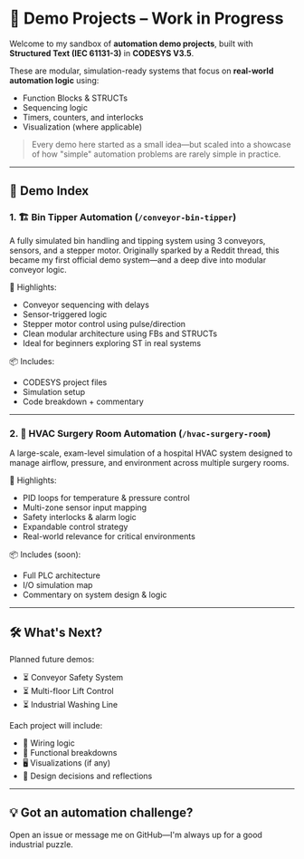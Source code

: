 # 🧪 Demo Projects – Work in Progress

Welcome to my sandbox of **automation demo projects**, built with **Structured Text (IEC 61131-3)** in **CODESYS V3.5**.

These are modular, simulation-ready systems that focus on **real-world automation logic** using:

- Function Blocks & STRUCTs  
- Sequencing logic  
- Timers, counters, and interlocks  
- Visualization (where applicable)

> Every demo here started as a small idea—but scaled into a showcase of how "simple" automation problems are rarely simple in practice.

---

## 🧱 Demo Index

### 1. 🏗️ Bin Tipper Automation (`/conveyor-bin-tipper`)
A fully simulated bin handling and tipping system using 3 conveyors, sensors, and a stepper motor. Originally sparked by a Reddit thread, this became my first official demo system—and a deep dive into modular conveyor logic.

🔧 Highlights:
- Conveyor sequencing with delays  
- Sensor-triggered logic  
- Stepper motor control using pulse/direction  
- Clean modular architecture using FBs and STRUCTs  
- Ideal for beginners exploring ST in real systems

📦 Includes:
- CODESYS project files  
- Simulation setup  
- Code breakdown + commentary

---

### 2. 🏥 HVAC Surgery Room Automation (`/hvac-surgery-room`)
A large-scale, exam-level simulation of a hospital HVAC system designed to manage airflow, pressure, and environment across multiple surgery rooms.

🔧 Highlights:
- PID loops for temperature & pressure control  
- Multi-zone sensor input mapping  
- Safety interlocks & alarm logic  
- Expandable control strategy  
- Real-world relevance for critical environments

📦 Includes (soon):
- Full PLC architecture  
- I/O simulation map  
- Commentary on system design & logic

---

## 🛠️ What's Next?

Planned future demos:

- ⏳ Conveyor Safety System  
- ⏳ Multi-floor Lift Control  
- ⏳ Industrial Washing Line  

Each project will include:
- 🔌 Wiring logic  
- 🧠 Functional breakdowns  
- 🖥️ Visualizations (if any)  
- 🧾 Design decisions and reflections

---

## 💡 Got an automation challenge?
Open an issue or message me on GitHub—I'm always up for a good industrial puzzle.